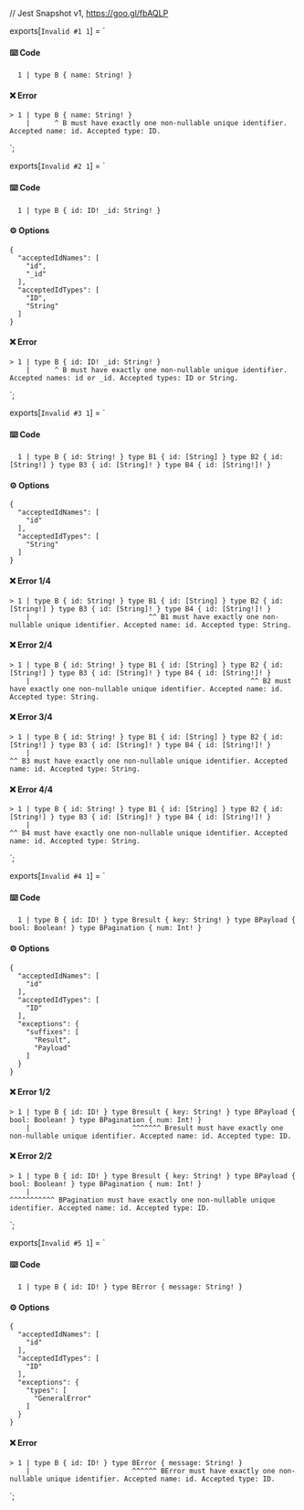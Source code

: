 // Jest Snapshot v1, https://goo.gl/fbAQLP

exports[`Invalid #1 1`] = `
#### ⌨️ Code

      1 | type B { name: String! }

#### ❌ Error

    > 1 | type B { name: String! }
        |      ^ B must have exactly one non-nullable unique identifier. Accepted name: id. Accepted type: ID.
`;

exports[`Invalid #2 1`] = `
#### ⌨️ Code

      1 | type B { id: ID! _id: String! }

#### ⚙️ Options

    {
      "acceptedIdNames": [
        "id",
        "_id"
      ],
      "acceptedIdTypes": [
        "ID",
        "String"
      ]
    }

#### ❌ Error

    > 1 | type B { id: ID! _id: String! }
        |      ^ B must have exactly one non-nullable unique identifier. Accepted names: id or _id. Accepted types: ID or String.
`;

exports[`Invalid #3 1`] = `
#### ⌨️ Code

      1 | type B { id: String! } type B1 { id: [String] } type B2 { id: [String!] } type B3 { id: [String]! } type B4 { id: [String!]! }

#### ⚙️ Options

    {
      "acceptedIdNames": [
        "id"
      ],
      "acceptedIdTypes": [
        "String"
      ]
    }

#### ❌ Error 1/4

    > 1 | type B { id: String! } type B1 { id: [String] } type B2 { id: [String!] } type B3 { id: [String]! } type B4 { id: [String!]! }
        |                             ^^ B1 must have exactly one non-nullable unique identifier. Accepted name: id. Accepted type: String.

#### ❌ Error 2/4

    > 1 | type B { id: String! } type B1 { id: [String] } type B2 { id: [String!] } type B3 { id: [String]! } type B4 { id: [String!]! }
        |                                                      ^^ B2 must have exactly one non-nullable unique identifier. Accepted name: id. Accepted type: String.

#### ❌ Error 3/4

    > 1 | type B { id: String! } type B1 { id: [String] } type B2 { id: [String!] } type B3 { id: [String]! } type B4 { id: [String!]! }
        |                                                                                ^^ B3 must have exactly one non-nullable unique identifier. Accepted name: id. Accepted type: String.

#### ❌ Error 4/4

    > 1 | type B { id: String! } type B1 { id: [String] } type B2 { id: [String!] } type B3 { id: [String]! } type B4 { id: [String!]! }
        |                                                                                                          ^^ B4 must have exactly one non-nullable unique identifier. Accepted name: id. Accepted type: String.
`;

exports[`Invalid #4 1`] = `
#### ⌨️ Code

      1 | type B { id: ID! } type Bresult { key: String! } type BPayload { bool: Boolean! } type BPagination { num: Int! }

#### ⚙️ Options

    {
      "acceptedIdNames": [
        "id"
      ],
      "acceptedIdTypes": [
        "ID"
      ],
      "exceptions": {
        "suffixes": [
          "Result",
          "Payload"
        ]
      }
    }

#### ❌ Error 1/2

    > 1 | type B { id: ID! } type Bresult { key: String! } type BPayload { bool: Boolean! } type BPagination { num: Int! }
        |                         ^^^^^^^ Bresult must have exactly one non-nullable unique identifier. Accepted name: id. Accepted type: ID.

#### ❌ Error 2/2

    > 1 | type B { id: ID! } type Bresult { key: String! } type BPayload { bool: Boolean! } type BPagination { num: Int! }
        |                                                                                        ^^^^^^^^^^^ BPagination must have exactly one non-nullable unique identifier. Accepted name: id. Accepted type: ID.
`;

exports[`Invalid #5 1`] = `
#### ⌨️ Code

      1 | type B { id: ID! } type BError { message: String! }

#### ⚙️ Options

    {
      "acceptedIdNames": [
        "id"
      ],
      "acceptedIdTypes": [
        "ID"
      ],
      "exceptions": {
        "types": [
          "GeneralError"
        ]
      }
    }

#### ❌ Error

    > 1 | type B { id: ID! } type BError { message: String! }
        |                         ^^^^^^ BError must have exactly one non-nullable unique identifier. Accepted name: id. Accepted type: ID.
`;
